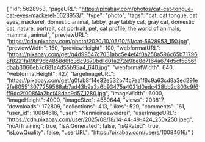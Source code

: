 { "id": 5628953, "pageURL":
"https://pixabay.com/photos/cat-cat-tongue-cat-eyes-mackerel-5628953/", "type":
"photo", "tags": "cat, cat tongue, cat eyes, mackerel, domestic animal, tabby,
gray tabby cat, gray cat, domestic cat, nature, portrait, cat portrait, pet, cat
profile, the world of animals, mammal, animal", "previewURL":
"https://cdn.pixabay.com/photo/2020/10/05/10/51/cat-5628953_150.jpg",
"previewWidth": 150, "previewHeight": 100, "webformatURL":
"https://pixabay.com/get/g4d99547c7031abc5e4ef4f0a258a596c65b717968f8221fa198f9dc4858d6fc3dc9670bd1d01a272e9be8d7164a674d5cf5656fdbab3066eb7c681a4d55b95a4_640.jpg",
"webformatWidth": 640, "webformatHeight": 427, "largeImageURL":
"https://pixabay.com/get/g0fab8f14e32e532b74c7ea1f8c9a63cd8a3ed291e2fe805513077259568ab7ad43b9a3a6b93475a4021d0edc438bb2c803c9f6ff9dc2f008f4a2bcf48dac9d57_1280.jpg",
"imageWidth": 6000, "imageHeight": 4000, "imageSize": 4550644, "views": 203817,
"downloads": 172809, "collections": 413, "likes": 529, "comments": 161,
"user_id": 10084616, "user": "Nennieinszweidrei", "userImageURL":
"https://cdn.pixabay.com/user/2025/08/18/14-44-49-424_250x250.jpeg",
"noAiTraining": true, "isAiGenerated": false, "isGRated": true, "isLowQuality":
false, "userURL": "https://pixabay.com/users/10084616/" }
